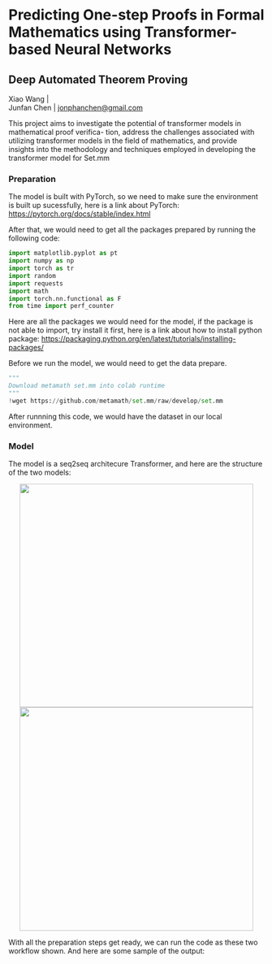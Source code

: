 # Predicting One-step Proofs in Formal Mathematics using Transformer-based Neural Networks
## Deep Automated Theorem Proving

Xiao Wang |  
Junfan Chen | jonphanchen@gmail.com

This project aims to investigate the potential of transformer models in mathematical proof verifica-
tion, address the challenges associated with utilizing transformer models in the field of mathematics,
and provide insights into the methodology and techniques employed in developing the transformer
model for Set.mm

### Preparation
The model is built with PyTorch, so we need to make sure the environment is built up sucessfully, here is a link about PyTorch: https://pytorch.org/docs/stable/index.html

After that, we would need to get all the packages prepared by running the following code:

```python
import matplotlib.pyplot as pt
import numpy as np
import torch as tr
import random
import requests
import math
import torch.nn.functional as F
from time import perf_counter
```

Here are all the packages we would need for the model, if the package is not able to import, try install it first, here is a link about how to install python package: https://packaging.python.org/en/latest/tutorials/installing-packages/

Before we run the model, we would need to get the data prepare. 

```python
"""
Download metamath set.mm into colab runtime
"""
!wget https://github.com/metamath/set.mm/raw/develop/set.mm
```

After runnning this code, we would have the dataset in our local environment.

### Model
The model is a seq2seq architecure Transformer, and here are the structure of the two models:

<p align="center">
  <img width="460" height="440" src=>
  <img width="460" height="440" src=>
</p>

With all the preparation steps get ready, we can run the code as these two workflow shown. And here are some sample of the output:







